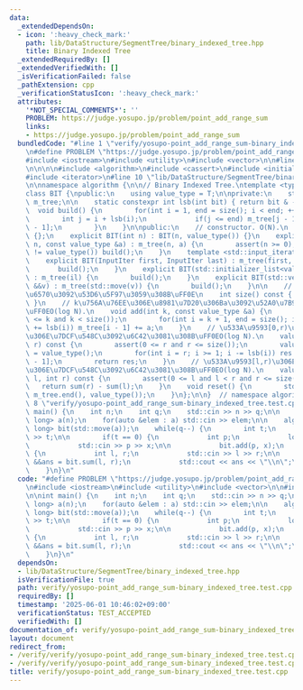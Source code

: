 ```yaml
---
data:
  _extendedDependsOn:
  - icon: ':heavy_check_mark:'
    path: lib/DataStructure/SegmentTree/binary_indexed_tree.hpp
    title: Binary Indexed Tree
  _extendedRequiredBy: []
  _extendedVerifiedWith: []
  _isVerificationFailed: false
  _pathExtension: cpp
  _verificationStatusIcon: ':heavy_check_mark:'
  attributes:
    '*NOT_SPECIAL_COMMENTS*': ''
    PROBLEM: https://judge.yosupo.jp/problem/point_add_range_sum
    links:
    - https://judge.yosupo.jp/problem/point_add_range_sum
  bundledCode: "#line 1 \"verify/yosupo-point_add_range_sum-binary_indexed_tree.test.cpp\"\
    \n#define PROBLEM \"https://judge.yosupo.jp/problem/point_add_range_sum\"\n\n\
    #include <iostream>\n#include <utility>\n#include <vector>\n\n#line 1 \"lib/DataStructure/SegmentTree/binary_indexed_tree.hpp\"\
    \n\n\n\n#include <algorithm>\n#include <cassert>\n#include <initializer_list>\n\
    #include <iterator>\n#line 10 \"lib/DataStructure/SegmentTree/binary_indexed_tree.hpp\"\
    \n\nnamespace algorithm {\n\n// Binary Indexed Tree.\ntemplate <typename T>\n\
    class BIT {\npublic:\n    using value_type = T;\n\nprivate:\n    std::vector<value_type>\
    \ m_tree;\n\n    static constexpr int lsb(int bit) { return bit & -bit; }\n  \
    \  void build() {\n        for(int i = 1, end = size(); i < end; ++i) {\n    \
    \        int j = i + lsb(i);\n            if(j <= end) m_tree[j - 1] += m_tree[i\
    \ - 1];\n        }\n    }\n\npublic:\n    // constructor. O(N).\n    BIT() : BIT(0)\
    \ {};\n    explicit BIT(int n) : BIT(n, value_type()) {}\n    explicit BIT(int\
    \ n, const value_type &a) : m_tree(n, a) {\n        assert(n >= 0);\n        if(a\
    \ != value_type()) build();\n    }\n    template <std::input_iterator InputIter>\n\
    \    explicit BIT(InputIter first, InputIter last) : m_tree(first, last) {\n \
    \       build();\n    }\n    explicit BIT(std::initializer_list<value_type> il)\
    \ : m_tree(il) {\n        build();\n    }\n    explicit BIT(std::vector<value_type>\
    \ &&v) : m_tree(std::move(v)) {\n        build();\n    }\n\n    // \u8981\u7D20\
    \u6570\u3092\u53D6\u5F97\u3059\u308B\uFF0E\n    int size() const { return m_tree.size();\
    \ }\n    // k\u756A\u76EE\u306E\u8981\u7D20\u306Ba\u3092\u52A0\u7B97\u3059\u308B\
    \uFF0EO(log N).\n    void add(int k, const value_type &a) {\n        assert(0\
    \ <= k and k < size());\n        for(int i = k + 1, end = size(); i <= end; i\
    \ += lsb(i)) m_tree[i - 1] += a;\n    }\n    // \u533A\u9593[0,r)\u306E\u8981\u7D20\
    \u306E\u7DCF\u548C\u3092\u6C42\u3081\u308B\uFF0EO(log N).\n    value_type sum(int\
    \ r) const {\n        assert(0 <= r and r <= size());\n        value_type res\
    \ = value_type();\n        for(int i = r; i >= 1; i -= lsb(i)) res += m_tree[i\
    \ - 1];\n        return res;\n    }\n    // \u533A\u9593[l,r)\u306E\u8981\u7D20\
    \u306E\u7DCF\u548C\u3092\u6C42\u3081\u308B\uFF0EO(log N).\n    value_type sum(int\
    \ l, int r) const {\n        assert(0 <= l and l < r and r <= size());\n     \
    \   return sum(r) - sum(l);\n    }\n    void reset() {\n        std::fill(m_tree.begin(),\
    \ m_tree.end(), value_type());\n    }\n};\n\n}  // namespace algorithm\n\n\n#line\
    \ 8 \"verify/yosupo-point_add_range_sum-binary_indexed_tree.test.cpp\"\n\nint\
    \ main() {\n    int n;\n    int q;\n    std::cin >> n >> q;\n\n    std::vector<long\
    \ long> a(n);\n    for(auto &elem : a) std::cin >> elem;\n\n    algorithm::BIT<long\
    \ long> bit(std::move(a));\n    while(q--) {\n        int t;\n        std::cin\
    \ >> t;\n\n        if(t == 0) {\n            int p;\n            long long x;\n\
    \            std::cin >> p >> x;\n\n            bit.add(p, x);\n        } else\
    \ {\n            int l, r;\n            std::cin >> l >> r;\n\n            auto\
    \ &&ans = bit.sum(l, r);\n            std::cout << ans << \"\\n\";\n        }\n\
    \    }\n}\n"
  code: "#define PROBLEM \"https://judge.yosupo.jp/problem/point_add_range_sum\"\n\
    \n#include <iostream>\n#include <utility>\n#include <vector>\n\n#include \"../lib/DataStructure/SegmentTree/binary_indexed_tree.hpp\"\
    \n\nint main() {\n    int n;\n    int q;\n    std::cin >> n >> q;\n\n    std::vector<long\
    \ long> a(n);\n    for(auto &elem : a) std::cin >> elem;\n\n    algorithm::BIT<long\
    \ long> bit(std::move(a));\n    while(q--) {\n        int t;\n        std::cin\
    \ >> t;\n\n        if(t == 0) {\n            int p;\n            long long x;\n\
    \            std::cin >> p >> x;\n\n            bit.add(p, x);\n        } else\
    \ {\n            int l, r;\n            std::cin >> l >> r;\n\n            auto\
    \ &&ans = bit.sum(l, r);\n            std::cout << ans << \"\\n\";\n        }\n\
    \    }\n}\n"
  dependsOn:
  - lib/DataStructure/SegmentTree/binary_indexed_tree.hpp
  isVerificationFile: true
  path: verify/yosupo-point_add_range_sum-binary_indexed_tree.test.cpp
  requiredBy: []
  timestamp: '2025-06-01 10:46:02+09:00'
  verificationStatus: TEST_ACCEPTED
  verifiedWith: []
documentation_of: verify/yosupo-point_add_range_sum-binary_indexed_tree.test.cpp
layout: document
redirect_from:
- /verify/verify/yosupo-point_add_range_sum-binary_indexed_tree.test.cpp
- /verify/verify/yosupo-point_add_range_sum-binary_indexed_tree.test.cpp.html
title: verify/yosupo-point_add_range_sum-binary_indexed_tree.test.cpp
---
```

